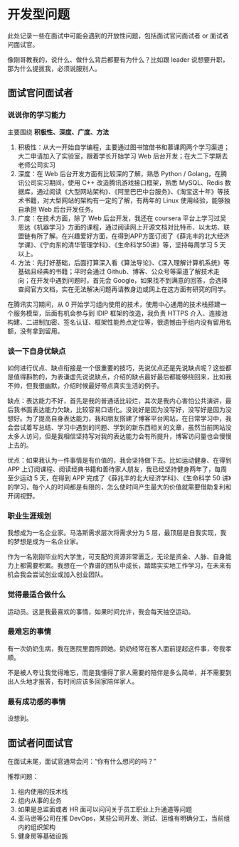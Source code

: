 # 开发型问题

此处记录一些在面试中可能会遇到的开放性问题，包括面试官问面试者 or 面试者问面试官。

像刚哥教我的，说什么、做什么背后都要有为什么？比如跟 leader 说想要升职，那为什么提拔我，必须说服别人。

## 面试官问面试者

### 说说你的学习能力

主要围绕 **积极性、深度、广度、方法**

1. 积极性：从大一开始自学编程，主要通过图书馆借书和慕课网两个学习渠道；大二申请加入了实验室，跟着学长开始学习 Web 后台开发；在大二下学期去老师公司实习
2. 深度：在 Web 后台开发方面有比较深的了解，熟悉 Python / Golang，在腾讯公司实习期间，使用 C++ 改造腾讯游戏接口框架，熟悉 MySQL、Redis 数据库，通过阅读《大型网站架构》、《阿里巴巴中台服务》、《淘宝这十年》等技术书籍，对大型网站的架构有一定的了解，有两年的 Linux 使用经验，能够独自承担 Web 后台开发任务。
3. 广度：在技术方面，除了 Web 后台开发，我还在 coursera 平台上学习过吴恩达《机器学习》方面的课程，通过阅读网上开源文档对比特币、以太坊、联盟链有所了解。在兴趣爱好方面，在得到APP方面订阅了《薛兆丰的北大经济学课》、《宁向东的清华管理学科》、《生命科学50讲》等，坚持每周学习 5 天以上。
4. 方法：先打好基础，后面打算深入看《算法导论》、《深入理解计算机系统》等基础且经典的书籍；平时会通过 Github、博客、公众号等渠道了解技术走向；在开发中遇到问题时，首先会 Google，如果找不到满意的回答，会选择查阅官方文档，实在无法解决问题再请教身边或网上在这方面有研究的同学。

在腾讯实习期间，从 0 开始学习组内使用的技术，使用中心通用的技术栈搭建一个服务模型，后面有机会参与到 IDIP 框架的改造，我负责 HTTPS 介入、连接池构建、二进制加密、签名认证、框架性能热点定位等，很遗憾由于组内没有留用名额，没有拿到留用。

### 谈一下自身优缺点

如何进行优点、缺点衔接是一个很重要的技巧，先说优点还是先说缺点呢？这些都是值得斟酌的，为表谦虚先说说缺点，介绍的缺点最好最后都能够绕回来，比如我不帅，但我很幽默，介绍时候最好带点真实生活的例子。

缺点：表达能力不好，首先是我的普通话比较烂，其次是我内心害怕公共演讲，最后我书面表达能力欠缺，比较容易口语化。没说好是因为没写好，没写好是因为没想好。为了提高自身表达能力，我和朋友搭建了博客平台网站，在日常学习中，我会尝试着写总结、学习中遇到的问题、学到的新东西相关的文章，虽然当前网站没太多人访问，但是我相信坚持写对我的表达能力会有所提升，博客访问量也会慢慢上去的。

优点：如果我认为一件事情是有价值的，我会坚持做下去。比如运动健身、在得到 APP 上订阅课程、阅读经典书籍和善待家人朋友，我已经坚持健身两年了，每周至少运动 5 天，在得到 APP 完成了《薛兆丰的北大经济学科》、《生命科学 50 讲》的学习，每个人的时间都是有限的，怎么使时间产生最大的价值就需要借助复利和开阔视野。

### 职业生涯规划

我想成为一名企业家。马洛斯需求层次将需求分为 5 层，最顶层是自我实现，我的梦想是成为一名企业家。

作为一名刚刚毕业的大学生，可支配的资源非常匮乏，无论是资金、人脉、自身能力上都需要积累。我想在一个靠谱的团队中成长，踏踏实实地工作学习，在未来有机会我会尝试创业或加入创业团队。

### 觉得最适合做什么

运动员。这是我最喜欢的事情，如果时间允许，我会每天抽空运动。

### 最难忘的事情

有一次奶奶生病，我在医院里面照顾她。奶奶经常在客人面前提起这件事，夸我孝顺。

不是被人夸让我觉得难忘，而是我懂得了家人需要的陪伴是多么简单，并不需要到出人头地才报答，有时间应该多回家陪伴家人。

### 最有成功感的事情

没想到。

## 面试者问面试官

在面试末尾，面试官通常会问：“你有什么想问的吗？”

推荐问题：

1. 组内使用的技术栈
2. 组内从事的业务
3. 如果是总监面或者 HR 面可以问问关于员工职业上升通道等问题
4. 亚马逊等公司在推 DevOps，某些公司开发、测试、运维有明确分工，当前组内的组织架构
5. 健身房等基础设施
